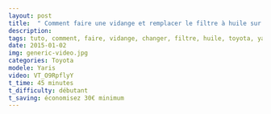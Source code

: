 ```yaml
---
layout: post
title:  " Comment faire une vidange et remplacer le filtre à huile sur Toyota Yaris (1.5 TS 2001) "
description: 
tags: tuto, comment, faire, vidange, changer, filtre, huile, toyota, yaris, ts, 1.5, vvti, essence
date: 2015-01-02 
img: generic-video.jpg
categories: Toyota	
modele: Yaris
video: VT_O9RpflyY
t_time: 45 minutes
t_difficulty: débutant
t_saving: économisez 30€ minimum
---
```

